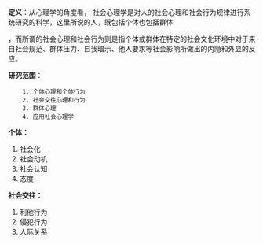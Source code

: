 **定义**：从心理学的角度看， 社会心理学是对人的社会心理和社会行为规律进行系统研究的科学，这里所说的人，既包括个体也包括群体

，而所谓的社会心理和社会行为则是指个体或群体在特定的社会文化环境中对于来自社会规范、群体压力、自我暗示、他人要求等社会影响所做出的内隐和外显的反应。

**研究范围**：

		1. 个体心理和个体行为
  		2. 社会交往心理和行为
  		3. 群体心理
  		4. 应用社会心理学

**个体：**

1. 社会化
2. 社会动机
3. 社会认知
4. 态度

**社会交往：**

1. 利他行为
2. 侵犯行为
3. 人际关系